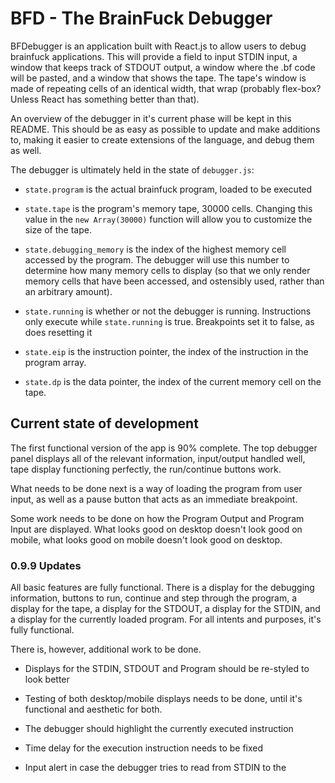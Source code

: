 # BFD - The BrainFuck Debugger

BFDebugger is an application built with React.js to allow users to debug brainfuck applications. This will provide a field to input STDIN input, a window that keeps track of STDOUT output, a window where the .bf code will be pasted, and a window that shows the tape. The tape's window is made of repeating cells of an identical width, that wrap (probably flex-box? Unless React has something better than that).

An overview of the debugger in it's current phase will be kept in this README. This should be as easy as possible to update and make additions to, making it easier to create extensions of the language, and debug them as well.

The debugger is ultimately held in the state of `debugger.js`:

* `state.program` is the actual brainfuck program, loaded to be executed

* `state.tape` is the program's memory tape, 30000 cells. Changing this value in the `new Array(30000)` function will allow you to customize the size of the tape.

* `state.debugging_memory` is the index of the highest memory cell accessed by the program. The debugger will use this number to determine how many memory cells to display (so that we only render memory cells that have been accessed, and ostensibly used, rather than an arbitrary amount).

* `state.running` is whether or not the debugger is running. Instructions only execute while `state.running` is true. Breakpoints set it to false, as does resetting it

* `state.eip` is the instruction pointer, the index of the instruction in the program array. 

* `state.dp` is the data pointer, the index of the current memory cell on the tape.

## Current state of development

The first functional version of the app is 90% complete. The top debugger panel displays all of the relevant information, input/output handled well, tape display functioning perfectly, the run/continue buttons work.

What needs to be done next is a way of loading the program from user input, as well as a pause button that acts as an immediate breakpoint.

Some work needs to be done on how the Program Output and Program Input are displayed. What looks good on desktop doesn't look good on mobile, what looks good on mobile doesn't look good on desktop.

### 0.9.9 Updates

All basic features are fully functional.  There is a display for the debugging information, buttons to run, continue and step through the program, a display for the tape, a display for the STDOUT, a display for the STDIN, and a display for the currently loaded program. For all intents and purposes, it's fully functional.

There is, however, additional work to be done. 

* Displays for the STDIN, STDOUT and Program should be re-styled to look better

* Testing of both desktop/mobile displays needs to be done, until it's functional and aesthetic for both. 

* The debugger should highlight the currently executed instruction

* Time delay for the execution instruction needs to be fixed

* Input alert in case the debugger tries to read from STDIN to the 


